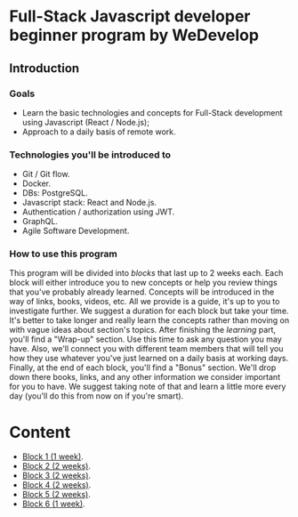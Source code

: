 # Full-Stack Javascript developer beginner program by WeDevelop

## Introduction

### Goals
- Learn the basic technologies and concepts for Full-Stack development using Javascript (React / Node.js);
- Approach to a daily basis of remote work.

### Technologies you'll be introduced to

- Git / Git flow.
- Docker.
- DBs: PostgreSQL.
- Javascript stack: React and Node.js.
- Authentication / authorization using JWT.
- GraphQL.
- Agile Software Development.

### How to use this program
This program will be divided into _blocks_ that last up to 2 weeks each. Each block will either introduce you to new concepts
or help you review things that you've probably already learned. Concepts will be introduced in the way of links, books, videos, etc.
All we provide is a guide, it's up to you to investigate further. We suggest a duration for each block but take your time.
It's better to take longer and really learn the concepts rather than moving on with vague ideas about section's topics.
After finishing the _learning_ part, you'll find a "Wrap-up" section. Use this time to ask any question you may have. Also,
we'll connect you with different team members that will tell you how they use whatever you've just learned on a daily basis at working days. Finally, at the end of each block, you'll find a "Bonus" section. We'll drop down there books, links, and any other
information we consider important for you to have. We suggest taking note of that and learn a little more every day (you'll
do this from now on if you're smart).

# Content
- [Block 1 (1 week)](content/block-1/index.md).
- [Block 2 (2 weeks)](content/block-2/index.md).
- [Block 3 (2 weeks)](content/block-3/index.md).
- [Block 4 (2 weeks)](content/block-4/index.md).
- [Block 5 (2 weeks)](content/block-5/index.md).
- [Block 6 (1 week)](content/block-6/index.md).
